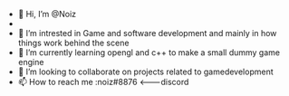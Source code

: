- 👋 Hi, I’m @Noiz
-
- 👀 I’m intrested in Game and software development and mainly in how things work behind the scene
- 🌱 I’m currently learning opengl and c++ to make a small dummy game engine
- 💞️ I’m looking to collaborate on projects related to gamedevelopment
- 📫 How to reach me :noiz#8876 <---discord

<!---
shrinjoy/shrinjoy is a ✨ special ✨ repository because its `README.md` (this file) appears on your GitHub profile.
You can click the Preview link to take a look at your changes.
--->
